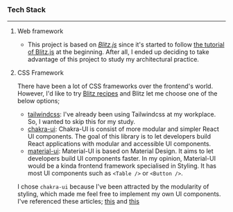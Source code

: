 ### Tech Stack

---

1. Web framework

   - This project is based on _[Blitz.js](https://blitzjs.com/)_ since it's started to follow [the tutorial of Blitz.js](https://blitzjs.com/docs/tutorial) at the beginning. After all, I ended up deciding to take advantage of this project to study my architectural practice.

2. CSS Framework

   There have been a lot of CSS frameworks over the frontend's world. However, I'd like to try [Blitz recipes](https://blitzjs.com/docs/using-recipes) and Blitz let me choose one of the below options;

   - [tailwindcss](https://tailwindcss.com/): I've already been using Tailwindcss at my workplace. So, I wanted to skip this for my study.
   - [chakra-ui](https://chakra-ui.com/): Chakra-UI is consist of more modular and simpler React UI components. The goal of this library is to let developers build React applications with modular and accessible UI components.
   - [material-ui](https://material-ui.com/): Material-UI is based on Material Design. It aims to let developers build UI components faster. In my opinion, Material-UI would be a kinda frontend framework specialised in Styling. It has most UI components such as `<Table />` or `<Button />`.

   I chose `chakra-ui` because I've been attracted by the modularity of styling, which made me feel free to implement my own UI components. I've referenced these articles; [this](https://chakra-ui.com/docs/comparison) and [this](https://stackshare.io/stackups/chakra-ui-vs-material-ui)
